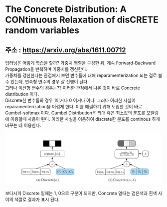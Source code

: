 # The Concrete Distribution: A CONtinuous Relaxation of disCRETE random variables 
## 주소 : https://arxiv.org/abs/1611.00712

딥러닝은 어떻게 학습을 할까? 가중치 행렬을 구성한 뒤, 계속 Forward-Backward Propagation을 반복하며 가중치를 갱신한다.  
가중치를 갱신한다는 관점에서 보면 변수들에 대해 reparamenterization 되는 걸로 볼 수 있는데, 연속형 변수의 경우 잘 진행이 된다.  
그러나 이산형 변수의 경우는?? 이러한 관점에서 나온 것이 바로 Concrete distribution 이다.  
Discrete한 변수들의 경우 1이거나 0 이거나 이다. 그러나 이러한 사실이 reparamenterization을 어렵게 한다. 이를 해결하기 위해 도입한 것이 바로  
Gumbel-softmax 이다. Gumbel Distribution은 최대 혹은 최소값의 분포를 모델링에 이용할때 사용이 된다. 이러한 사실을 이용하여 discrete한 분포를 continous 하게 바꾸는 데 이용한다.

![concrete1](https://github.com/TaeKyuIm/thesis_study/blob/main/image/concrete1.jpg?raw=true)

보다시피 Discrete 일때는 1, 0으로 구분이 되지만, Concrete 일때는 검은색과 흰색 사이의 색깔로 결과가 표시 된다.
